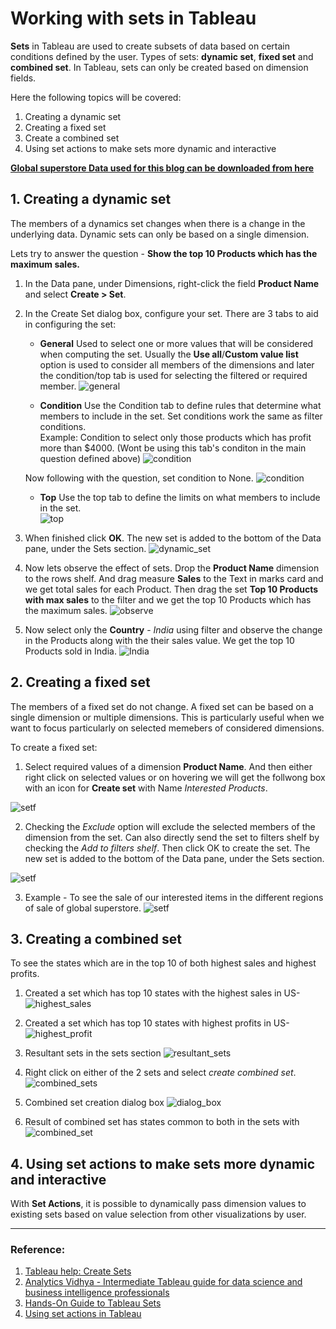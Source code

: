 # Working with sets in Tableau

__Sets__ in Tableau are used to create subsets of data based on certain conditions defined by the user. Types of sets: __dynamic set__, __fixed set__ and __combined set__. In Tableau, sets can only be created based on dimension fields.

Here the following topics will be covered:
1. Creating a dynamic set
2. Creating a fixed set
3. Create a combined set
4. Using set actions to make sets more dynamic and interactive

__[Global superstore Data used for this blog can be downloaded from here](https://1drv.ms/x/s!Al_62RL1SdJmiUZ17zQ5m6hokJLu?e=WZciJa)__  

## 1. Creating a dynamic set

The members of a dynamics set changes when there is a change in the underlying data. Dynamic sets can only be based on a single dimension.

Lets try to answer the question - __Show the top 10 Products which has the maximum sales.__

1. In the Data pane, under Dimensions, right-click the field __Product Name__ and select __Create > Set__.
2. In the Create Set dialog box, configure your set. There are 3 tabs to aid in configuring the set:
	- __General__ Used to select one or more values that will be considered when computing the set. Usually the __Use all__/__Custom value list__ option is used to consider all members of the dimensions and later the condition/top tab is used for selecting the filtered or required member.
	![general](../../images/tableau/working_with_sets/1_general.PNG)

	- __Condition__ Use the Condition tab to define rules that determine what members to include in the set. Set conditions work the same as filter conditions.      
	Example: Condition to select only those products which has profit more than $4000. (Wont be using this tab's conditon in the main question defined above)
	![condition](../../images/tableau/working_with_sets/2_condition.PNG)

	Now following with the question, set condition to None.
	![condition](../../images/tableau/working_with_sets/3a_condition.PNG)

	- __Top__ Use the top tab to define the limits on what members to include in the set.  
	![top](../../images/tableau/working_with_sets/3_top.PNG)

3. When finished click __OK__. The new set is added to the bottom of the Data pane, under the Sets section.
![dynamic_set](../../images/tableau/working_with_sets/4_set.PNG)

4. Now lets observe the effect of sets. Drop the __Product Name__ dimension to the rows shelf. And drag measure __Sales__ to the Text in marks card and we get total sales for each Product. Then drag the set __Top 10 Products with max sales__ to the filter and we get the top 10 Products which has the maximum sales.
![observe](../../images/tableau/working_with_sets/5_observe.PNG)

5. Now select only the __Country__ - _India_ using filter and observe the change in the Products along with the their sales value. We get the top 10 Products sold in India.
![India](../../images/tableau/working_with_sets/6_india.PNG)


## 2. Creating a fixed set

The members of a fixed set do not change. A fixed set can be based on a single dimension or multiple dimensions. This is particularly useful when we want to focus particularly on selected memebers of considered dimensions.

To create a fixed set:

1. Select required values of a dimension __Product Name__. And then either right click on selected values or on hovering we will get the follwong box with an icon for __Create set__ with Name _Interested Products_.

![setf](../../images/tableau/working_with_sets/7.select_dimension.png)

2. Checking the _Exclude_ option will exclude the selected members of the dimension from the set. Can also directly send the set to filters shelf by checking the _Add to filters shelf_. Then click OK to create the set. The new set is added to the bottom of the Data pane, under the Sets section.

 ![setf](../../images/tableau/working_with_sets/8_set.PNG)

3. Example - To see the sale of our interested items in the different regions of sale of global superstore.
![setf](../../images/tableau/working_with_sets/9.check_fset.PNG)

## 3. Creating a combined set

To see the states which are in the top 10 of both highest sales and highest profits.

1. Created a set which has top 10 states with the highest sales in US-
![highest_sales](../../images/tableau/working_with_sets/10_states_highest_sales.PNG)

2. Created a set which has top 10 states with highest profits in US-
![highest_profit](../../images/tableau/working_with_sets/11_states_highest_profit.PNG)

3. Resultant sets in the sets section
![resultant_sets](../../images/tableau/working_with_sets/12_resultant_set.PNG)

4. Right click on either of the 2 sets and select _create combined set_.
![combined_sets](../../images/tableau/working_with_sets/13_combined_set.png)

5. Combined set creation dialog box
![dialog_box](../../images/tableau/working_with_sets/14_states_highest_profit_sales.PNG)

6. Result of combined set has states common to both in the sets with 
![combined_set](../../images/tableau/working_with_sets/15_combined_set_result.PNG)


## 4. Using set actions to make sets more dynamic and interactive

With __Set Actions__, it is possible to dynamically pass dimension values to existing sets based on value selection from other visualizations by user.














***

### Reference:
1. [Tableau help: Create Sets](https://help.tableau.com/current/pro/desktop/en-us/sortgroup_sets_create.htm)
2. [Analytics Vidhya - Intermediate Tableau guide for data science and business intelligence professionals](https://www.analyticsvidhya.com/blog/2018/01/tableau-for-intermediate-data-science/)
3. [Hands-On Guide to Tableau Sets](https://www.absentdata.com/sets-in-tableau/)
4. [Using set actions in Tableau](https://visualbi.com/blogs/tableau/set-actions-tableau/)
